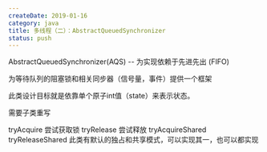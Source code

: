```yaml
---
createDate: 2019-01-16
category: java
title: 多线程（二）：AbstractQueuedSynchronizer
status: push
---
```

AbstractQueuedSynchronizer(AQS) -- 为实现依赖于先进先出 (FIFO) 

为等待队列的阻塞锁和相关同步器（信号量，事件）提供一个框架

此类设计目标就是依靠单个原子int值（state）来表示状态。

需要子类重写 

tryAcquire 尝试获取锁
tryRelease 尝试释放
tryAcquireShared
tryReleaseShared
此类有默认的独占和共享模式，可以实现其一，也可以都实现
